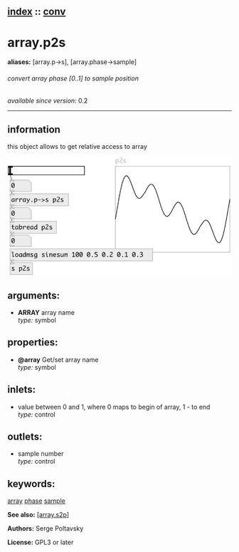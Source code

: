 [index](index.html) :: [conv](category_conv.html)
---

# array.p2s
**aliases:** [array.p-&gt;s], [array.phase-&gt;sample]


###### convert array phase [0..1] to sample position

*available since version:* 0.2

---


## information
this object allows to get relative access to array


[![example](../examples/img/array.p2s.jpg)](../examples/pd/array.p2s.pd)



## arguments:

* **ARRAY**
array name<br>
_type:_ symbol<br>





## properties:

* **@array** 
Get/set array name<br>
_type:_ symbol<br>



## inlets:

* value between 0 and 1, where 0 maps to begin of array, 1 - to end<br>
_type:_ control



## outlets:

* sample number<br>
_type:_ control



## keywords:

[array](keywords/array.html)
[phase](keywords/phase.html)
[sample](keywords/sample.html)



**See also:**
[\[array.s2p\]](array.s2p.html)




**Authors:** Serge Poltavsky




**License:** GPL3 or later





